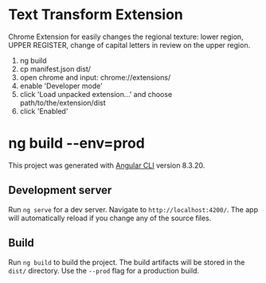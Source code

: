 # Text Transform Extension

Chrome Extension for easily changes the regional texture: lower region, UPPER REGISTER, change of capital letters in review on the upper region.

1. ng build
2. cp manifest.json dist/
3. open chrome and input: chrome://extensions/
4. enable 'Developer mode'
5. click 'Load unpacked extension…' and choose path/to/the/extension/dist
6. click 'Enabled'

# ng build --env=prod

This project was generated with [Angular CLI](https://github.com/angular/angular-cli) version 8.3.20.

## Development server

Run `ng serve` for a dev server. Navigate to `http://localhost:4200/`. The app will automatically reload if you change any of the source files.

## Build

Run `ng build` to build the project. The build artifacts will be stored in the `dist/` directory. Use the `--prod` flag for a production build.

